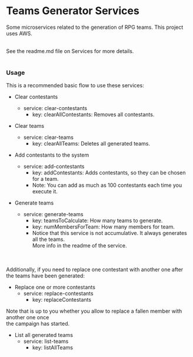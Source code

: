 Teams Generator Services
=======================================

Some microservices related to the generation of RPG teams.
This project uses AWS. <br /> <br />

See the readme.md file on Services for more details.
<br /> <br />


### Usage

This is a recommended basic flow to use these services:

* Clear contestants
  * service: clear-contestants
    * key: clearAllContestants: Removes all contestants.

* Clear teams
  * service: clear-teams
    * key: clearAllTeams: Deletes all generated teams.

* Add contestants to the system
  * service: add-contestants
    * key: addContestants: Adds contestants, so they can be chosen for a team.
    * Note: You can add as much as 100 contestants each time you execute it.

* Generate teams
  * service: generate-teams
    * key: teamsToCalculate: How many teams to generate.
    * key: numMembersForTeam: How many members for team.
    * Notice that this service is not accumulative. It always generates all the teams. <br />
      More info in the readme of the service.
<br /> <br /> <br />


Additionally, if you need to replace one contestant with another one
after the teams have been generated:

* Replace one or more contestants
  * service: replace-contestants
    * key: replaceContestants

Note that is up to you whether you allow to replace a fallen member with another one once <br />
the campaign has started.

* List all generated teams
  * service: list-teams
    * key: listAllTeams
